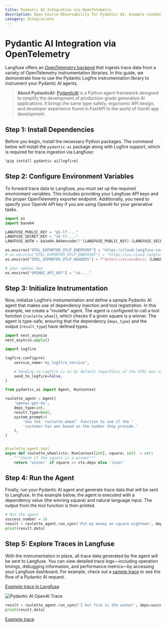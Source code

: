 ```yaml
---
title: Pydantic AI Integration via OpenTelemetry
description: Open Source Observability for Pydantic AI. Example cookbook for the Pydantic AI Langfuse integration using OpenTelemetry.
category: Integrations
---
```


# Pydantic AI Integration via OpenTelemetry

Langfuse offers an [OpenTelemetry backend](https://langfuse.com/docs/opentelemetry/) that ingests trace data from a variety of OpenTelemetry instrumentation libraries. In this guide, we demonstrate how to use the Pydantic Logfire instrumentation library to instrument your Pydantic AI agents.

> **About PydanticAI:** [PydanticAI](https://pydantic-ai.readthedocs.io/en/latest/) is a Python agent framework designed to simplify the development of production-grade generative AI applications. It brings the same type-safety, ergonomic API design, and developer experience found in FastAPI to the world of GenAI app development. 

## Step 1: Install Dependencies

Before you begin, install the necessary Python packages. The command below will install the `pydantic-ai` package along with Logfire support, which is required for trace ingestion via Langfuse:


```python
%pip install pydantic-ai[logfire]
```

## Step 2: Configure Environment Variables

To forward trace data to Langfuse, you must set up the required environment variables. This includes providing your Langfuse API keys and the proper OpenTelemetry exporter endpoint. Additionally, you need to specify your OpenAI API key if you are using OpenAI for your generative tasks.


```python
import os
import base64

LANGFUSE_PUBLIC_KEY = "pk-lf-..."
LANGFUSE_SECRET_KEY = "sk-lf-..."
LANGFUSE_AUTH = base64.b64encode(f"{LANGFUSE_PUBLIC_KEY}:{LANGFUSE_SECRET_KEY}".encode()).decode()

os.environ["OTEL_EXPORTER_OTLP_ENDPOINT"] = "https://cloud.langfuse.com/api/public/otel" # EU data region
# os.environ["OTEL_EXPORTER_OTLP_ENDPOINT"] = "https://us.cloud.langfuse.com/api/public/otel" # US data region
os.environ["OTEL_EXPORTER_OTLP_HEADERS"] = f"Authorization=Basic {LANGFUSE_AUTH}"

# your openai key
os.environ["OPENAI_API_KEY"] = "sk-..."
```

## Step 3: Initialize Instrumentation

Now, initialize Logfire’s instrumentation and define a sample Pydantic AI agent that makes use of dependency injection and tool registration. In this example, we create a "roulette" agent. The agent is configured to call a tool function (`roulette_wheel`), which checks if a given square is a winner. The agent is type-safe, ensuring that the dependency (`deps_type`) and the output (`result_type`) have defined types.


```python
import nest_asyncio
nest_asyncio.apply()
```


```python
import logfire

logfire.configure(
    service_name='my_logfire_service',

    # Sending to Logfire is on by default regardless of the OTEL env vars.
    send_to_logfire=False,
)
```


```python
from pydantic_ai import Agent, RunContext

roulette_agent = Agent(
    'openai:gpt-4o',
    deps_type=int,
    result_type=bool,
    system_prompt=(
        'Use the `roulette_wheel` function to see if the '
        'customer has won based on the number they provide.'
    ),
)


@roulette_agent.tool
async def roulette_wheel(ctx: RunContext[int], square: int) -> str:
    """check if the square is a winner"""
    return 'winner' if square == ctx.deps else 'loser'
```

## Step 4: Run the Agent

Finally, run your Pydantic AI agent and generate trace data that will be sent to Langfuse. In the example below, the agent is executed with a dependency value (the winning square) and natural language input. The output from the tool function is then printed.


```python
# Run the agent
success_number = 18
result = roulette_agent.run_sync('Put my money on square eighteen', deps=success_number)
print(result.data)
```

## Step 5: Explore Traces in Langfuse

With the instrumentation in place, all trace data generated by the agent will be sent to Langfuse. You can view detailed trace logs—including operation timings, debugging information, and performance metrics—by accessing your Langfuse dashboard. For example, check out a [sample trace](https://cloud.langfuse.com/project/cloramnkj0002jz088vzn1ja4/traces/0194c8b3c1fbb67529f717d4009a310b?timestamp=2025-02-02T22%3A06%3A51.387Z) to see the flow of a Pydantic AI request.

[Example trace in Langfuse](https://cloud.langfuse.com/project/cloramnkj0002jz088vzn1ja4/traces/0194c8b3c1fbb67529f717d4009a310b?timestamp=2025-02-02T22%3A06%3A51.387Z)

![Pydantic AI OpenAI Trace](https://langfuse.com/images/cookbook/otel-integration-pydantic-ai/pydanticai-openai-trace-tree.png)


```python
result = roulette_agent.run_sync('I bet five is the winner', deps=success_number)
print(result.data)
```

[Example trace](https://cloud.langfuse.com/project/cloramnkj0002jz088vzn1ja4/traces/0194c8b3d11a9a66859edb3fade14760?timestamp=2025-02-02T22%3A06%3A55.258Z)
